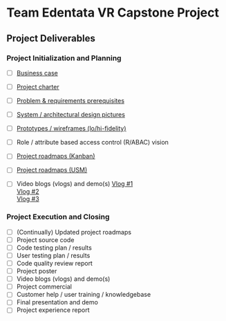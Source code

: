 # Team Edentata VR Capstone Project
## Project Deliverables

### Project Initialization and Planning
- [ ] [Business case](./business_case.pdf)
- [ ] [Project charter](./project_charter.pdf) 
- [ ] [Problem & requirements prerequisites](./project_requirements.pdf)
- [ ] [System / architectural design pictures](./ClassDiagram.pdf)
- [ ] [Prototypes / wireframes (lo/hi-fidelity)](./lo_fi_prototypes.pdf)
- [ ] Role / attribute based access control (R/ABAC) vision
- [ ] [Project roadmaps (Kanban)](https://github.com/SquareSquire286/Team-Edentata-VR-Project/projects/1)
- [ ] [Project roadmaps (USM)](https://github.com/SquareSquire286/Team-Edentata-VR-Project/projects/2)
- [ ] Video blogs (vlogs) and demo(s)
  [Vlog #1](https://www.youtube.com/watch?v=nNTIOCdFI7Q)  
  [Vlog #2](https://youtu.be/FFGHzaU3o5I)  
  [Vlog #3](https://youtu.be/Z-OLgdAkyOI)  


### Project Execution and Closing
- [ ] (Continually) Updated project roadmaps
- [ ] Project source code
- [ ] Code testing plan / results
- [ ] User testing plan / results
- [ ] Code quality review report
- [ ] Project poster
- [ ] Video blogs (vlogs) and demo(s)
- [ ] Project commercial
- [ ] Customer help / user training / knowledgebase
- [ ] Final presentation and demo
- [ ] Project experience report
